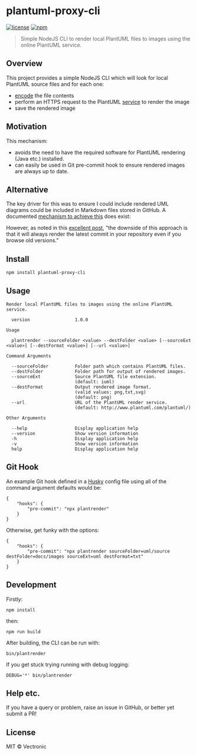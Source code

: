 # plantuml-proxy-cli
[![license](https://img.shields.io/github/license/vectronic/plantuml-proxy-cli.svg)](https://github.com/vectronic/plantuml-proxy-cli/blob/master/LICENSE)
[![npm](https://img.shields.io/npm/v/vectronic/plantuml-proxy-cli.svg)](https://www.npmjs.com/package/vectronic/plantuml-proxy-cli)

> Simple NodeJS CLI to render local PlantUML files to images using the online PlantUML service.

## Overview
This project provides a simple NodeJS CLI which will look for local PlantUML source files and for each one:

- [encode](https://plantuml.com/text-encoding) the file contents
- perform an HTTPS request to the PlantUML [service](https://plantuml.com/server) to render the image
- save the rendered image

## Motivation
This mechanism:
 
- avoids the need to have the required software for PlantUML rendering (Java etc.) installed.
- can easily be used in Git pre-commit hook to ensure rendered images are always up to date.

## Alternative

The key driver for this was to ensure I could include rendered UML diagrams could be included in Markdown files
stored in GitHub. A documented
[mechanism to achieve this](https://stackoverflow.com/questions/32203610/how-to-integrate-uml-diagrams-into-gitlab-or-github) does exist:

However, as noted in this [excellent post](https://blog.anoff.io/2018-07-31-diagrams-with-plantuml/), 
"the downside of this approach is that it will always render the latest commit in your repository even if you browse old versions."

## Install

```
npm install plantuml-proxy-cli
```

## Usage

```
Render local PlantUML files to images using the online PlantUML service.

  version                 1.0.0

Usage

  plantrender --sourceFolder <value> --destFolder <value> [--sourceExt <value>] [--destFormat <value>] [--url <value>]

Command Arguments

  --sourceFolder          Folder path which contains PlantUML files.
  --destFolder            Folder path for output of rendered images.
  --sourceExt             Source PlantUML file extension.
                          (default: iuml)
  --destFormat            Output rendered image format.
                          (valid values: png,txt,svg)
                          (default: png)
  --url                   URL of the PlantUML render service.
                          (default: http://www.plantuml.com/plantuml/)

Other Arguments

  --help                  Display application help
  --version               Show version information
  -h                      Display application help
  -v                      Show version information
  help                    Display application help
```

## Git Hook

An example Git hook defined in a [Husky](https://github.com/typicode/husky) config file using all of the command
argument defaults would be:

```
{
    "hooks": {
        "pre-commit": "npx plantrender"
    }
}
```

Otherwise, get funky with the options:

```
{
    "hooks": {
        "pre-commit": "npx plantrender sourceFolder=uml/source destFolder=docs/images sourceExt=uml destFormat=txt"
    }
}
```


## Development

Firstly:

```
npm install
```

then:

```
npm run build
```

After building, the CLI can be run with:

```
bin/plantrender
```

If you get stuck trying running with debug logging:

```
DEBUG='*' bin/plantrender
```

## Help etc.

If you have a query or problem, raise an issue in GitHub, or better yet submit a PR!

## License

MIT © Vectronic
